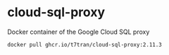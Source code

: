 # cloud-sql-proxy
Docker container of the Google Cloud SQL proxy

	docker pull ghcr.io/t7tran/cloud-sql-proxy:2.11.3